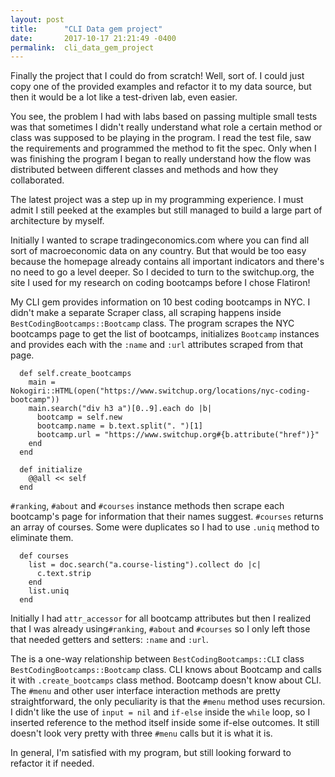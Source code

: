 ```yaml
---
layout: post
title:      "CLI Data gem project"
date:       2017-10-17 21:21:49 -0400
permalink:  cli_data_gem_project
---
```



Finally the project that I could do from scratch! Well, sort of. I could just copy one of the provided examples and refactor it to my data source, but then it would be a lot like a test-driven lab, even easier. 

You see, the problem I had with labs based on passing multiple small tests was that sometimes I didn't really understand what role a certain method or class was supposed to be playing in the program. I read the test file, saw the requirements and programmed the method to fit the spec. Only when I was finishing the program I began to really understand how the flow was distributed between different classes and methods and how they collaborated.

The latest project was a step up in my programming experience. I must admit I still peeked at the examples but still managed to build a large part of architecture by myself. 

Initially I wanted to scrape tradingeconomics.com where you can find all sort of macroeconomic data on any country. But that would be too easy because the homepage already contains all important indicators and there's no need to go a level deeper. So I decided to turn to the switchup.org, the site I used for my research on coding bootcamps before I chose Flatiron!

My CLI gem provides information on 10 best coding bootcamps in NYC. I didn't make a separate Scraper class, all scraping happens inside `BestCodingBootcamps::Bootcamp` class. The program scrapes the NYC bootcamps page to get the list of bootcamps, initializes `Bootcamp` instances and provides each with the `:name` and `:url` attributes scraped from that page.

```
  def self.create_bootcamps
    main = Nokogiri::HTML(open("https://www.switchup.org/locations/nyc-coding-bootcamp"))
    main.search("div h3 a")[0..9].each do |b|
      bootcamp = self.new
      bootcamp.name = b.text.split(". ")[1]
      bootcamp.url = "https://www.switchup.org#{b.attribute("href")}"
    end
  end
	
  def initialize
    @@all << self
  end
```

`#ranking`,  `#about` and  `#courses` instance methods then scrape each bootcamp's page for information that their names suggest. `#courses` returns an array of courses. Some were duplicates so I had to use `.uniq` method to eliminate them.

```
  def courses
    list = doc.search("a.course-listing").collect do |c|
      c.text.strip
    end
    list.uniq
  end
```

Initially I had `attr_accessor` for all bootcamp attributes but then I realized that I was already using`#ranking`,  `#about` and  `#courses` so I only left those that needed getters and setters: `:name` and `:url`.

The is a one-way relationship between `BestCodingBootcamps::CLI` class `BestCodingBootcamps::Bootcamp` class. CLI knows about Bootcamp and calls it with `.create_bootcamps` class method. Bootcamp doesn't know about CLI. The `#menu` and other user interface interaction methods are pretty straightforward, the only peculiarity is that the `#menu` method uses recursion. I didn't like the use of `input = nil` and `if-else` inside the `while` loop, so I inserted reference to the method itself inside some if-else outcomes. It still doesn't look very pretty with three `#menu` calls but it is what it is.

In general, I'm satisfied with my program, but still looking forward to refactor it if needed.
